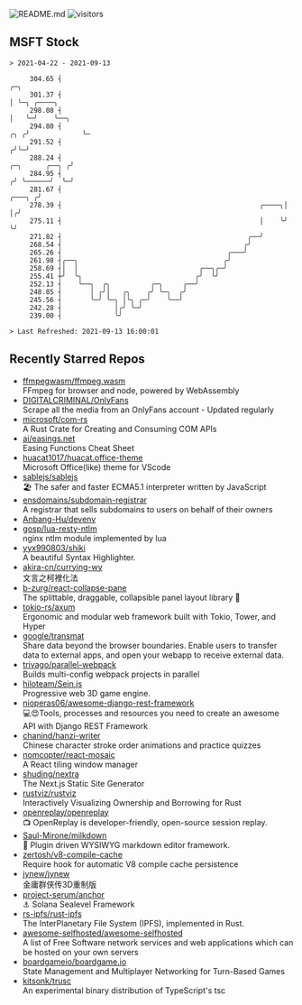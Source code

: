 ![README.md](https://github.com/Gerhut/Gerhut/workflows/README.md/badge.svg)
![visitors](https://visitors.vercel.app/Gerhut/Gerhut?token=8cf69d1f6813d272ef062726b6070c9be4ff72038cfe5a7ded7384a8da65d866)

## MSFT Stock

```
> 2021-04-22 - 2021-09-13

     304.65 ┤                                                                                   ╭─╮              
     301.37 ┤                                                                                   │ ╰─╮ ╭────╮     
     298.08 ┤                                                                                   │   ╰─╯    ╰──╮  
     294.80 ┤                                                                               ╭╮ ╭╯             ╰─ 
     291.52 ┤                                                                              ╭╯╰─╯                 
     288.24 ┤                                                               ╭─╮      ╭──╮ ╭╯                     
     284.95 ┤                                                              ╭╯ ╰──────╯  ╰─╯                      
     281.67 ┤                                                       ╭───╮ ╭╯                                     
     278.39 ┤                                                 ╭────╮│   │╭╯                                      
     275.11 ┤                                                 │    ╰╯   ╰╯                                       
     271.82 ┤                                              ╭──╯                                                  
     268.54 ┤                                             ╭╯                                                     
     265.26 ┤                                         ╭───╯                                                      
     261.98 ┤╭──╮                                    ╭╯                                                          
     258.69 ┤│  │                              ╭──╮╭─╯                                                           
     255.41 ┼╯  ╰╮                            ╭╯  ╰╯                                                             
     252.13 ┤    ╰──╮  ╭╮          ╭─╮     ╭──╯                                                                  
     248.85 ┤       │ ╭╯│   ╭╮    ╭╯ ╰─╮  ╭╯                                                                     
     245.56 ┤       ╰─╯ ╰─╮ │╰╮ ╭─╯    ╰──╯                                                                      
     242.28 ┤             │╭╯ ╰─╯                                                                                
     239.00 ┤             ╰╯                                                                                     

> Last Refreshed: 2021-09-13 16:00:01
```

## Recently Starred Repos

- [ffmpegwasm/ffmpeg.wasm](https://github.com/ffmpegwasm/ffmpeg.wasm)  
  FFmpeg for browser and node, powered by WebAssembly
- [DIGITALCRIMINAL/OnlyFans](https://github.com/DIGITALCRIMINAL/OnlyFans)  
  Scrape all the media from an OnlyFans account - Updated regularly
- [microsoft/com-rs](https://github.com/microsoft/com-rs)  
  A Rust Crate for Creating and Consuming COM APIs
- [ai/easings.net](https://github.com/ai/easings.net)  
  Easing Functions Cheat Sheet
- [huacat1017/huacat.office-theme](https://github.com/huacat1017/huacat.office-theme)  
  Microsoft Office(like) theme for VScode
- [sablejs/sablejs](https://github.com/sablejs/sablejs)  
  🏖️ The safer and faster ECMA5.1 interpreter written by JavaScript
- [ensdomains/subdomain-registrar](https://github.com/ensdomains/subdomain-registrar)  
  A registrar that sells subdomains to users on behalf of their owners
- [Anbang-Hu/devenv](https://github.com/Anbang-Hu/devenv)  
- [gosp/lua-resty-ntlm](https://github.com/gosp/lua-resty-ntlm)  
  nginx ntlm module implemented by lua
- [yyx990803/shiki](https://github.com/yyx990803/shiki)  
  A beautiful Syntax Highlighter.
- [akira-cn/currying-wy](https://github.com/akira-cn/currying-wy)  
  文言之柯裡化法
- [b-zurg/react-collapse-pane](https://github.com/b-zurg/react-collapse-pane)  
  The splittable, draggable, collapsible panel layout library 🎉
- [tokio-rs/axum](https://github.com/tokio-rs/axum)  
  Ergonomic and modular web framework built with Tokio, Tower, and Hyper
- [google/transmat](https://github.com/google/transmat)  
  Share data beyond the browser boundaries. Enable users to transfer data to external apps, and open your webapp to receive external data.
- [trivago/parallel-webpack](https://github.com/trivago/parallel-webpack)  
  Builds multi-config webpack projects in parallel
- [hiloteam/Sein.js](https://github.com/hiloteam/Sein.js)  
  Progressive web 3D game engine.
- [nioperas06/awesome-django-rest-framework](https://github.com/nioperas06/awesome-django-rest-framework)  
   💻😍Tools, processes and resources you need to create an awesome API with Django REST Framework
- [chanind/hanzi-writer](https://github.com/chanind/hanzi-writer)  
  Chinese character stroke order animations and practice quizzes
- [nomcopter/react-mosaic](https://github.com/nomcopter/react-mosaic)  
  A React tiling window manager
- [shuding/nextra](https://github.com/shuding/nextra)  
  The Next.js Static Site Generator
- [rustviz/rustviz](https://github.com/rustviz/rustviz)  
  Interactively Visualizing Ownership and Borrowing for Rust
- [openreplay/openreplay](https://github.com/openreplay/openreplay)  
  :tv: OpenReplay is developer-friendly, open-source session replay.
- [Saul-Mirone/milkdown](https://github.com/Saul-Mirone/milkdown)  
  🍼 Plugin driven WYSIWYG  markdown editor framework.
- [zertosh/v8-compile-cache](https://github.com/zertosh/v8-compile-cache)  
  Require hook for automatic V8 compile cache persistence
- [jynew/jynew](https://github.com/jynew/jynew)  
  金庸群侠传3D重制版
- [project-serum/anchor](https://github.com/project-serum/anchor)  
  ⚓ Solana Sealevel Framework
- [rs-ipfs/rust-ipfs](https://github.com/rs-ipfs/rust-ipfs)  
  The InterPlanetary File System (IPFS), implemented in Rust.
- [awesome-selfhosted/awesome-selfhosted](https://github.com/awesome-selfhosted/awesome-selfhosted)  
  A list of Free Software network services and web applications which can be hosted on your own servers
- [boardgameio/boardgame.io](https://github.com/boardgameio/boardgame.io)  
  State Management and Multiplayer Networking for Turn-Based Games
- [kitsonk/trusc](https://github.com/kitsonk/trusc)  
  An experimental binary distribution of TypeScript's tsc
